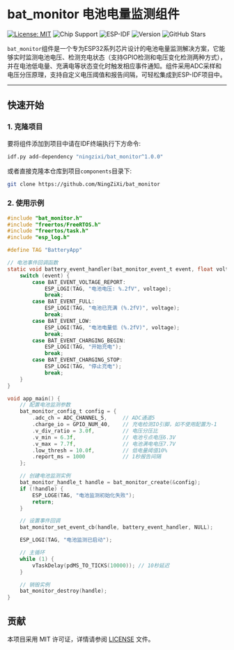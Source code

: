 # bat_monitor 电池电量监测组件
[![License: MIT](https://img.shields.io/badge/License-MIT-yellow.svg)](https://opensource.org/licenses/MIT) 
![Chip Support](https://img.shields.io/badge/ESP32-ESP32S3-77216F?logo=espressif)
![ESP-IDF](https://img.shields.io/badge/ESP--IDF-v5.3.1-blue) 
![Version](https://img.shields.io/badge/Version-1.0.0-brightgreen)
![GitHub Stars](https://img.shields.io/github/stars/NingZiXi/bat_monitor.svg?style=social&label=Stars)

`bat_monitor`组件是一个专为ESP32系列芯片设计的电池电量监测解决方案，它能够实时监测电池电压、检测充电状态（支持GPIO检测和电压变化检测两种方式），并在电池低电量、充满电等状态变化时触发相应事件通知。组件采用ADC采样和电压分压原理，支持自定义电压阈值和报告间隔，可轻松集成到ESP-IDF项目中。

---
## 快速开始

### 1. 克隆项目

要将组件添加到项目中请在IDF终端执行下方命令:

```bash
idf.py add-dependency "ningzixi/bat_monitor^1.0.0"
```

或者直接克隆本仓库到项目`components`目录下:

```bash
git clone https://github.com/NingZiXi/bat_monitor
```
### 2. 使用示例
``` c
#include "bat_monitor.h"
#include "freertos/FreeRTOS.h"
#include "freertos/task.h"
#include "esp_log.h"

#define TAG "BatteryApp"

// 电池事件回调函数
static void battery_event_handler(bat_monitor_event_t event, float voltage, void *user_data) {
    switch (event) {
        case BAT_EVENT_VOLTAGE_REPORT:
            ESP_LOGI(TAG, "电池电压: %.2fV", voltage);
            break;
        case BAT_EVENT_FULL:
            ESP_LOGI(TAG, "电池已充满 (%.2fV)", voltage);
            break;
        case BAT_EVENT_LOW:
            ESP_LOGI(TAG, "电池电量低 (%.2fV)", voltage);
            break;
        case BAT_EVENT_CHARGING_BEGIN:
            ESP_LOGI(TAG, "开始充电");
            break;
        case BAT_EVENT_CHARGING_STOP:
            ESP_LOGI(TAG, "停止充电");
            break;
    }
}

void app_main() {
    // 配置电池监测参数
    bat_monitor_config_t config = {
        .adc_ch = ADC_CHANNEL_5,     // ADC通道5
        .charge_io = GPIO_NUM_40,    // 充电检测IO引脚，如不使用配置为-1
        .v_div_ratio = 3.0f,         // 电压分压比
        .v_min = 6.3f,               // 电池亏点电压6.3V
        .v_max = 7.7f,               // 电池满电电压7.7V
        .low_thresh = 10.0f,         // 低电量阈值10%
        .report_ms = 1000            // 1秒报告间隔
    };

    // 创建电池监测实例
    bat_monitor_handle_t handle = bat_monitor_create(&config);
    if (!handle) {
        ESP_LOGE(TAG, "电池监测初始化失败");
        return;
    }

    // 设置事件回调
    bat_monitor_set_event_cb(handle, battery_event_handler, NULL);

    ESP_LOGI(TAG, "电池监测已启动");

    // 主循环
    while (1) {
        vTaskDelay(pdMS_TO_TICKS(10000)); // 10秒延迟
    }

    // 销毁实例
    bat_monitor_destroy(handle);
}
```
## 贡献
本项目采用 MIT 许可证，详情请参阅 [LICENSE](LICENSE) 文件。



